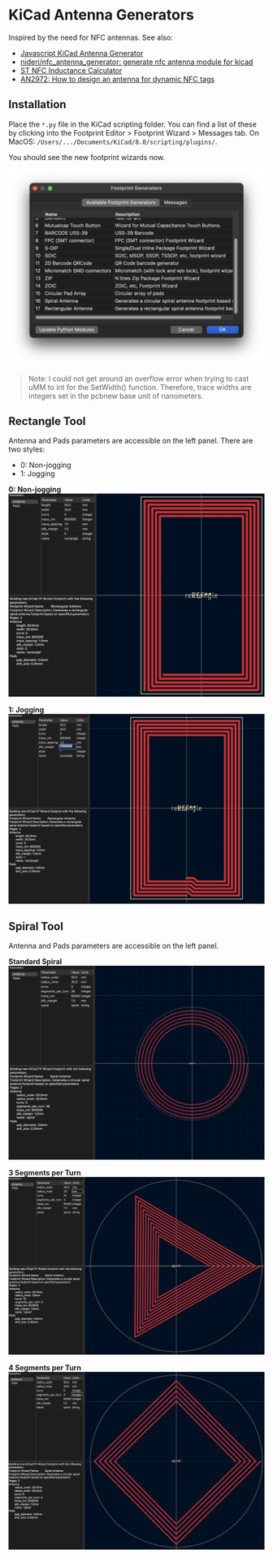 # KiCad Antenna Generators
Inspired by the need for NFC antennas. See also:

- [Javascript KiCad Antenna Generator](https://neurotech-hub.github.io/KiCad-Antenna-Generator/)
- [nideri/nfc_antenna_generator: generate nfc antenna module for kicad](https://github.com/nideri/nfc_antenna_generator)
- [ST NFC Inductance Calculator](https://eds.st.com/antenna/#/)
- [AN2972: How to design an antenna for dynamic NFC tags](https://neurotech-hub.github.io/KiCad-Antenna-Generator/an2972-how-to-design-an-antenna-for-dynamic-nfc-tags-stmicroelectronics.pdf)

## Installation
Place the `*.py` file in the KiCad scripting folder. You can find a list of these by clicking into the Footprint Editor > Footprint Wizard > Messages tab. On MacOS: `/Users/.../Documents/KiCad/8.0/scripting/plugins/`.

You should see the new footprint wizards now.

![](screenshots/04.png)

> Note: I could not get around an overflow error when trying to cast uMM to int for the SetWidth() function. Therefore, trace widths are integers set in the pcbnew base unit of nanometers.

## Rectangle Tool
Antenna and Pads parameters are accessible on the left panel. There are two styles:

- 0: Non-jogging
- 1: Jogging

**0: Non-jogging**
![](screenshots/01.png)

**1: Jogging**
![](screenshots/03.png)

## Spiral Tool
Antenna and Pads parameters are accessible on the left panel.

**Standard Spiral**
![](screenshots/05.png)

**3 Segments per Turn**
![](screenshots/06.png)

**4 Segments per Turn**
![](screenshots/07.png)